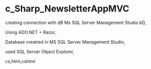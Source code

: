 # c_Sharp_NewsletterAppMVC

creating connection with dB Ms SQL Server Management Studio bD,

Using ADO.NET + Razor,  

Database creatred in MS SQL Server Management Studio, 

used SQL Server Object Explorer,  
  
cs,html,cshtml  
